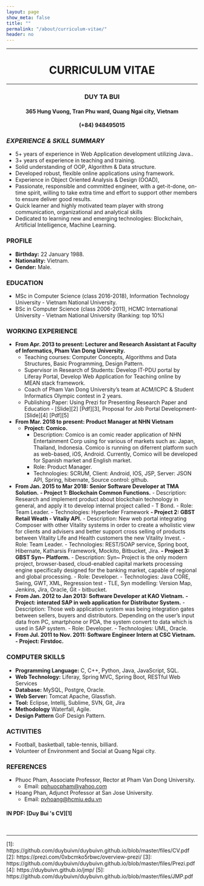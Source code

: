 ```yaml
---
layout: page
show_meta: false
title: ""
permalink: "/about/curriculum-vitae/"
header: no
---
```

<center>
	<div>
		<hr>
		<h1><b>CURRICULUM VITAE</b></h1>
		<hr>
		<h3><b>DUY TA BUI</b></h3>
		<h4>365 Hung Vuong, Tran Phu ward, Quang Ngai city, Vietnam</h4>
		<h4>(+84) 948495015</h4>
	</div>
</center>

### ***EXPERIENCE & SKILL SUMMARY***
- 5+ years of experience in Web Application development utilizing Java..
- 3+ years of experience in teaching and training.
- Solid understanding of OOP, Algorithm & Data structure.
- Developed robust, flexible online applications using framework.
- Experience in Object Oriented Analysis & Design (OOAD),
- Passionate, responsible and committed engineer, with a get-it-done, on-time spirit, willing to take extra time and effort to support other members to ensure deliver good results.
- Quick learner and highly motivated team player with strong communication, organizational and analytical skills
- Dedicated to learning new and emerging technologies: Blockchain, Artificial Intelligence, Machine Learning.

### **PROFILE**
- **Birthday:** 22 January 1988.
- **Nationality:** Vietnam.
- **Gender:** Male.

### **EDUCATION**
- MSc in Computer Science (class 2016-2018), Information Technology University - Vietnam National University.
- BSc in Computer Science (class 2006-2011), HCMC International University - Vietnam National University (Ranking: top 10%)

### **WORKING EXPERIENCE**
- **From Apr. 2013 to present: Lecturer and Research Assistant at Faculty of Informatics, Pham Van Dong University.**
    - Teaching courses: Computer Concepts, Algorithms and Data Structures, Basic Programming, Design Pattern. 
    - Supervisor in Research of Students: Develop IT-PDU portal by Liferay Portal, Develop Web Application for Teaching online by MEAN stack framework.
    - Coach of Pham Van Dong University’s team at ACM/ICPC & Student Informatics Olympic contest in 2 years. 
	- Publishing Paper: Using Prezi for Presenting Research Paper and Education - [Slide][2] [Pdf][3], Proposal for Job Portal Development- [Slide][4] [Pdf][5]
- **From Mar. 2018 to present: Product Manager at NHN Vietnam**
	- **Project: Comico.**
	    -   Description: Comico is an comic reader application of NHN Entertainment Corp using for various of markets such as: Japan, Thailand, Indonesia. Comico is running on diferrent platform such as web-based, iOS, Android. Currently, Comico will be developed for Spanish market and English market. 
	    -   Role: Product Manager. 
	    -   Technologies: SCRUM, Client: Android, IOS, JSP, Server: JSON API, Spring, hibernate, Source control: github. 
- **From Jan. 2015 to Mar 2018: Senior Software Developer at TMA Solution.**
	**- Project 1: Blockchain Common Functions.**
	    -   Description:  Research and implement product about blockchain technology in general, and apply it to develop internal project called - T Bond.
	    -   Role: Team Leader.
	    -   Technologies: Hyperleder Framework
	**- Project 2: GBST Retail Weath - Vitaliy API.**
	    -   Description: New web portal integrating Composer with other Vitality systems in order to create a wholistic view for clients and advisers and better support cross selling of products between Vitality Life and Health customers the new Vitality Invest.
	    -   Role: Team Leader.
	    -   Technologies: REST/SOAP service, Spring boot, Hibernate, Katharsis Framework, Mockito, Bitbucket, Jira. 
	**- Project 3: GBST Syn~ Platform.**
	    -   Description: Syn~ Project is the only modern project, browser-based, cloud-enabled capital markets processing engine specifically designed for the banking market, capable of regional and global processing.
	    -   Role: Developer.
	    -   Technologies: Java CORE, Swing, GWT, XML, Regression test - TLE, Syn modelling: Version Map, Jenkins, Jira, Oracle, Git - bitbucket.
- **From Jan. 2012 to Jan 2013: Software Developer at KAO Vietnam.**
	**- Project: interated SAP in web application for Distributor System.**
	    -   Description: Those web application system was being integration gates between sellers, buyers and distributors. Depending on the user’s input data from PC, smartphone or PDA, the system convert to data which is used in SAP system. 
	    -   Role: Developer. 
	    -   Technologies: UML, Oracle. 
- **From Jul. 2011 to Nov. 2011: Software Engineer Intern at CSC Vietnam.**
	**- Project: Firstdoc.**

### **COMPUTER SKILLS**
- **Programming Language:** C, C++, Python, Java, JavaScript, SQL.
- **Web Technology:** Liferay, Spring MVC, Spring Boot, RESTful Web Services
- **Database:** MySQL, Postgre, Oracle.
- **Web Server:** Tomcat Apache, Glassfish.
- **Tool:** Eclipse, Intellij, Sublime, SVN, Git, Jira
- **Methodology** Waterfall, Agile.
- **Design Pattern** GoF Design Pattern. 

### **ACTIVITIES**
-	Football, basketball, table-tennis, billiard.
- 	Volunteer of Environment and Social at Quang Ngai city.

### **REFERENCES**
-	Phuoc Pham, Associate Professor, Rector at Pham Van Dong University.
	- Email: pphuocpham@yahoo.com 
-	Hoang Phan, Adjunct Professor at San Jose University. 
	- Email: pvhoang@hcmiu.edu.vn

#### IN PDF: [Duy Bui 's CV][1]
<br>
<hr>
 [1]: https://github.com/duybuivn/duybuivn.github.io/blob/master/files/CV.pdf
 [2]: https://prezi.com/0xbcmko5rbwc/overview-prezi/
 [3]: https://github.com/duybuivn/duybuivn.github.io/blob/master/files/Prezi.pdf
 [4]: https://duybuivn.github.io/jmp/
 [5]: https://github.com/duybuivn/duybuivn.github.io/blob/master/files/JMP.pdf